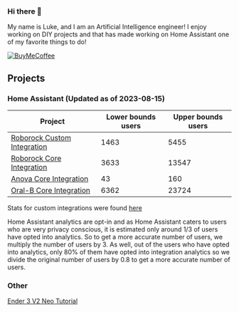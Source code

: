 ### Hi there 👋

My name is Luke, and I am an Artificial Intelligence engineer! I enjoy working on DIY projects and that has made working on Home Assistant one of my favorite things to do!

[![BuyMeCoffee][buymecoffeebadge]][buymecoffee]

## Projects
<!-- Projects-START -->

### Home Assistant (Updated as of 2023-08-15)

| Project | Lower bounds users | Upper bounds users |
| ------- | ------------------ | ------------------ |
| [Roborock Custom Integration](https://github.com/humbertogontijo/homeassistant-roborock) | 1463 | 5455 |
| [Roborock Core Integration](https://www.home-assistant.io/integrations/roborock) | 3633 | 13547 |
| [Anova Core Integration](https://www.home-assistant.io/integrations/anova) | 43 | 160 |
| [Oral-B Core Integration](https://www.home-assistant.io/integrations/oralb) | 6362 | 23724 |
<!-- Projects-END -->

Stats for custom integrations were found [here](https://analytics.home-assistant.io/custom_integrations.json)

Home Assistant analytics are opt-in and as Home Assistant caters to users who are very privacy conscious, it is estimated
only around 1/3 of users have opted into analytics. So to get a more accurate number of users, we multiply the number of
users by 3. As well, out of the users who have opted into analytics, only 80% of them have opted into integration analytics
so we divide the original number of users by 0.8 to get a more accurate number of users.

### Other
[Ender 3 V2 Neo Tutorial](https://lash-l.github.io/ender3_v2_neo)

[buymecoffee]: https://www.buymeacoffee.com/LashL
[buymecoffeebadge]: https://img.shields.io/badge/buy%20me%20a%20coffee-donate-yellow.svg?style=for-the-badge
